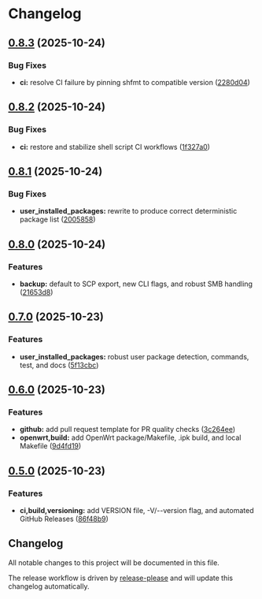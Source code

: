 # Changelog

## [0.8.3](https://github.com/nagual2/openwrt-extended-backup/compare/v0.8.2...v0.8.3) (2025-10-24)


### Bug Fixes

* **ci:** resolve CI failure by pinning shfmt to compatible version ([2280d04](https://github.com/nagual2/openwrt-extended-backup/commit/2280d045b91bf1b2a309b8ee0e1b04e737e17469))

## [0.8.2](https://github.com/nagual2/openwrt-extended-backup/compare/v0.8.1...v0.8.2) (2025-10-24)


### Bug Fixes

* **ci:** restore and stabilize shell script CI workflows ([1f327a0](https://github.com/nagual2/openwrt-extended-backup/commit/1f327a0f819f1f07d8a8e01e43b532b3f4dfe5ad))

## [0.8.1](https://github.com/nagual2/openwrt-extended-backup/compare/v0.8.0...v0.8.1) (2025-10-24)


### Bug Fixes

* **user_installed_packages:** rewrite to produce correct deterministic package list ([2005858](https://github.com/nagual2/openwrt-extended-backup/commit/2005858379410d8a7c7089e57b0a3572ea9095f7))

## [0.8.0](https://github.com/nagual2/openwrt-extended-backup/compare/v0.7.0...v0.8.0) (2025-10-24)


### Features

* **backup:** default to SCP export, new CLI flags, and robust SMB handling ([21653d8](https://github.com/nagual2/openwrt-extended-backup/commit/21653d8db8f413590fc3548096eb777a27f7e360))

## [0.7.0](https://github.com/nagual2/openwrt-extended-backup/compare/v0.6.0...v0.7.0) (2025-10-23)


### Features

* **user_installed_packages:** robust user package detection, commands, test, and docs ([5f13cbc](https://github.com/nagual2/openwrt-extended-backup/commit/5f13cbc0d62596da480ba2f7701fd519f15e021a))

## [0.6.0](https://github.com/nagual2/openwrt-extended-backup/compare/v0.5.0...v0.6.0) (2025-10-23)


### Features

* **github:** add pull request template for PR quality checks ([3c264ee](https://github.com/nagual2/openwrt-extended-backup/commit/3c264eef41d61f53ad5a47d5a54d858fd8d00cea))
* **openwrt,build:** add OpenWrt package/Makefile, .ipk build, and local Makefile ([9d4fd19](https://github.com/nagual2/openwrt-extended-backup/commit/9d4fd19a659c923b9f23e8222a714faa8f2f04e0))

## [0.5.0](https://github.com/nagual2/openwrt-extended-backup/compare/v0.4.1...v0.5.0) (2025-10-23)


### Features

* **ci,build,versioning:** add VERSION file, -V/--version flag, and automated GitHub Releases ([86f48b9](https://github.com/nagual2/openwrt-extended-backup/commit/86f48b901621557ead97b072dceba2b8101ec556))

## Changelog

All notable changes to this project will be documented in this file.

The release workflow is driven by [release-please](https://github.com/googleapis/release-please) and will update this changelog automatically.

